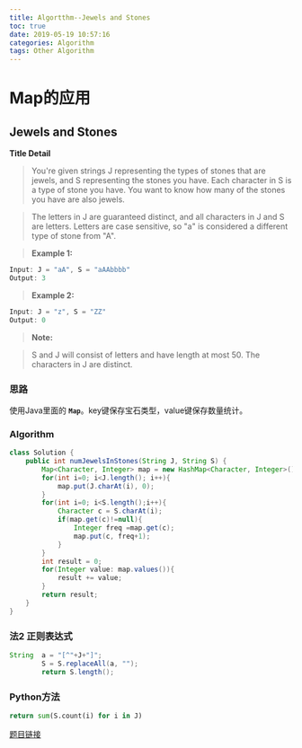 ```yaml
---
title: Algortthm--Jewels and Stones
toc: true
date: 2019-05-19 10:57:16
categories: Algorithm
tags: Other Algorithm
---
```


# **Map的应用**

## **Jewels and Stones**

**Title Detail**

>You're given strings J representing the types of stones that are jewels, and S representing the stones you have.  Each character in S is a type of stone you have.  You want to know how many of the stones you have are also jewels.

>The letters in J are guaranteed distinct, and all characters in J and S are letters. Letters are case sensitive, so "a" is considered a different type of stone from "A".

>**Example 1:**
```Java
Input: J = "aA", S = "aAAbbbb"
Output: 3
```
>**Example 2:**
```Java
Input: J = "z", S = "ZZ"
Output: 0
```
>**Note:**

>S and J will consist of letters and have length at most 50.
>The characters in J are distinct.

### 思路

使用Java里面的 **`Map`**。key键保存宝石类型，value键保存数量统计。

### Algorithm

```Java
class Solution {
    public int numJewelsInStones(String J, String S) {
        Map<Character, Integer> map = new HashMap<Character, Integer>();
        for(int i=0; i<J.length(); i++){
            map.put(J.charAt(i), 0);
        }
        for(int i=0; i<S.length();i++){
            Character c = S.charAt(i);
            if(map.get(c)!=null){
                Integer freq =map.get(c);
                map.put(c, freq+1);
            }
        }
        int result = 0;
        for(Integer value: map.values()){
            result += value;
        }
        return result;
    }
}
```

### **法2 正则表达式**

```Java
String  a = "[^"+J+"]";
        S = S.replaceAll(a, "");
        return S.length();
```



### **Python方法**

```Python
return sum(S.count(i) for i in J)
```

[题目链接](https://leetcode-cn.com/problems/jewels-and-stones/)